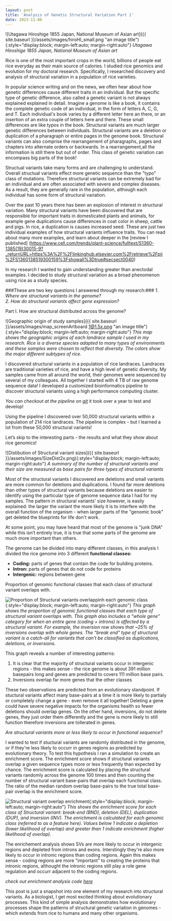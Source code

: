 ```yaml
---
layout: post
title: 'Analysis of Genetic Structural Variation Part 1'
date: 2023-11-06
---
```


![Utagawa Hiroshige 1855 Japan, National Museum of Asian art]({{ site.baseurl }}/assets/images/hiroHI_small.png "an image title"){:style="display:block; margin-left:auto; margin-right:auto"}
*Utagawa Hiroshige 1855 Japan, National Museum of Asian art* 

Rice is one of the most important crops in the world, billions of people eat rice everyday as their main source of calories. I studied rice genomics and evolution for my doctoral research. Specifically, I researched discovery and analysis of structural variation in a population of rice varieties.

In popular science writing and on the news, we often hear about how genetic differences cause different traits in an individual. But the specific type of genetic difference, also called a genetic variant is not always explained explained in detail. Imagine a genome is like a book, it contains the complete genetic code of an individual, in the form of letters A, C, G, and T. Each individual's book varies by a different letter here an there, or an insertion of an extra couple of letters here and there. These small differences are like typos in the book. Structural variants are much larger genetic differences between individuals. Structural variants are a deletion or duplication of a pharagraph or entire pages in the genome book. Structural variants can also comprise the rearrangement of pharagraphs, pages and chapters into alternate orders or backwards. In a rearrangement,all the information is still there but out of order. This class of genetic variation can encompass big parts of the book!

Structual variants take many forms and are challenging to understand. Overall structual variants effect more genetic sequence than the "typo" class of mutations. Therefore structural variants can be extremely bad for an individual and are often associated with severe and complex diseases. As a result, they are generally rare in the population, although each individual has some form of structural variation.

Over the past 10 years there has been an explosion of interest in structural variation. Many structural variants have been discovered that are responsible for important traits in domesticated plants and animals, for example gene duplications cause differences in coat color in sheep, cattle and pigs. In rice, a duplication is causes increased seed. These are just two individual examples of how structural variants influence traits. You can read about many more examples, and learn about deeper in the
[review I published] (https://www.cell.com/trends/plant-science/fulltext/S1360-1385(19)30015-9?_returnURL=https%3A%2F%2Flinkinghub.elsevier.com%2Fretrieve%2Fpii%2FS1360138519300159%3Fshowall%3Dtrue#secsect0040)

In my research I wanted to gain understanding greater than anectodal examples. I decided to study structural variation as a broad phenomenon using rice as a study species.

###These are two key questions I answered through my research:###
*1. Where are structural variants in the genome?*  
*2. How do structural variants affect gene expression?*

Part I. How are structural distributed across the genome?

![Geographic origin of study samples]({{ site.baseurl }}/assets/images/map_screenArtboard 1@1.5x.png "an image title"){:style="display:block; margin-left:auto; margin-right:auto"}
*This map shows the geographic origins of each landrace sample I used in my research. Rice is a diverse species adapted to many types of environments and these samples were chosen to reflect that diversity. The colors show the major different subtypes of rice.*

I discovered structural variants in a population of rice landraces. Landraces are traditional varieties of rice, and have a high level of genetic diversity. My samples came from all around the world, their genomes were sequenced by several of my colleagues. All together I started with 4 TB of raw genome sequence data! I developed a customized bioinformatics pipeline to discover structural variants using a high performance computing cluster.  

*You can checkout at the pipeline on
[git](http://github.com/zlye/RVE/)*
it took over a year to test and develop!

Using the pipeline I discovered over 50,000 structural variants within a population of 214 rice landraces. The pipeline is complex - but I learned a lot from these 50,000 structural variants!

Let’s skip to the interesting parts - the results and what they show about rice genomics!

![Distibution of Structural variant sizes]({{ site.baseurl }}/assets/images/SizeDist2x.png){:style="display:block; margin-left:auto; margin-right:auto"}
*A summary of the number of structural variants and their size are measured as base pairs for three types of structural variants*

Most of the structural variants I discovered are deletions and small variants are more common for deletions and duplications. I found far more deletions than other types of structural variants because deletions are easier to identify using the particular type of genome sequence data I had for my samples. The pattern in structural variants' size however, is easily explained: the larger the variant the more likely it is to interfere with the overall function of the organism - when larger parts of the "genomic book" get deleted the blueprints for life don't work.

At some point, you may have heard that most of the genome is "junk DNA" while this isn’t entirely true, it is true that some parts of the genome are much more important than others.

The genome can be divided into many different classes, in this analysis I divided the rice genome into 3 different **functional classes:**
 - **Coding:** parts of genes that contain the code for building proteins. 
 - **Intron:** parts of genes that do not code for proteins
 - **Intergenic:** regions between gene

Proportion of genomic functional classes that each class of structural variant overlaps with.

![Proportion of Structural variants overlappinh each genomic class]({{site.baseurl}}/assets/images/Fractions_post.png){:style="display:block; margin-left:auto; margin-right:auto"}
*This graph shows the proportion of genomic functional classes that each type of structural variant overlaps with. This graph also includes a “whole gene” category for when an entire gene (coding + introns) is affected by a structural variant. For example, the inversion row shows that ~25% of inversions overlap with whole genes. The “break end” type of structural variant is a catch-all for variants that can’t be classified as duplications, deletions, or inversions.* 

This graph reveals a number of interesting patterns:
1. It is clear that the majority of structural variants occur in intergenic regions - this makes sense - the rice genome is about 391 million basepairs long and genes are predicted to covers 111 million base pairs. 
2. Inversions overlap far more genes that the other classes

These two observations are predicted from an evolutionary standpoint. If stuctural variants affect many base-pairs at a time it is more likely to partialy or completely change a gene - even remove it all together! Deleting a gene could have severe negative impacts for the organisms health so fewer deletions should overlap genes. On the other hand, inversions, do not delete genes, they just order them differently and the gene is more likely to still function therefore inversions are tollerated in genes.

*Are structural variants more or less likely to occur in functional sequence?*

I wanted to test if stuctural variants are randomly distributed in the genome, or if they're less likely to occurr in genes regions as predicted by evolutionary theory. To test this hypothesis I ran a simulation to create an enrichment score. The enrichment score shows if structural variants overlap a given sequence types more or less frequently than expected by chance. The enrichment score is calculated by placing the structural variants randomly across the genome 100 times and then counting the number of structural variant base-pairs that overlap each functional class. The ratio of the median random overlap base-pairs to the true total base-pair overlap is the enrichment score. 

![Structural variant overlap enrichment]({{site.baseurl}}/assets/images/FeatureEnrich1.5x.png){:style="display:block; margin-left:auto; margin-right:auto"}
*This shows the enrichment score for each class of Structural variant: break-end (BND), deletion (DEL), duplication (DUP), and inversion (INV). The enrichment is calculated for each genomic class (referred to as a feature here). Values below 1 indicate a depletion (lower likelihood of overlap) and greater than 1 indicate enrichment (higher likelihood of overlap).*


The enrichement analysis shows SVs are more likely to occur in intergenic regions and depleted from introns and exons. Interstingly they're also more likely to occur in intronic regions than coding regions. Again this makes sense - coding regions are more "important" to creating the proteins that intronic regions, althought the intronic regions still play a role gene regulation and occurr adjacent to the coding regions.

*check out enrichment analysis code 
[here](http://github.com/zlye/SV_feature_enrichment/)*

This post is just a snapshot into one element of my research into structural variants. As a biologist, I get most excited thinking about evolutionary processes. This kind of simple analysis demonstrates how evolutionary processes shape the patterns of structural genetic variation in genomes - which extends from rice to humans and many other organisms. 

